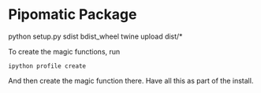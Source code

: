 # Pipomatic Package

python setup.py sdist bdist_wheel
twine upload dist/*

To create the magic functions, run 

    ipython profile create

And then create the magic function there. Have all this as part of the install.
